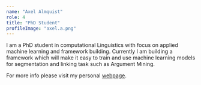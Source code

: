 ```yaml
---
name: "Axel Almquist"
role: 4 
title: "PhD Student"
profileImage: "axel.a.png"
---
```

I am a PhD student in computational Linguistics with focus on applied machine learning and framework building. Currently I am building a framework which will make it easy to train and use machine learning models for segmentation and linking task such as Argument Mining.

For more info please visit my personal [webpage](https://axlalm.github.io/).
